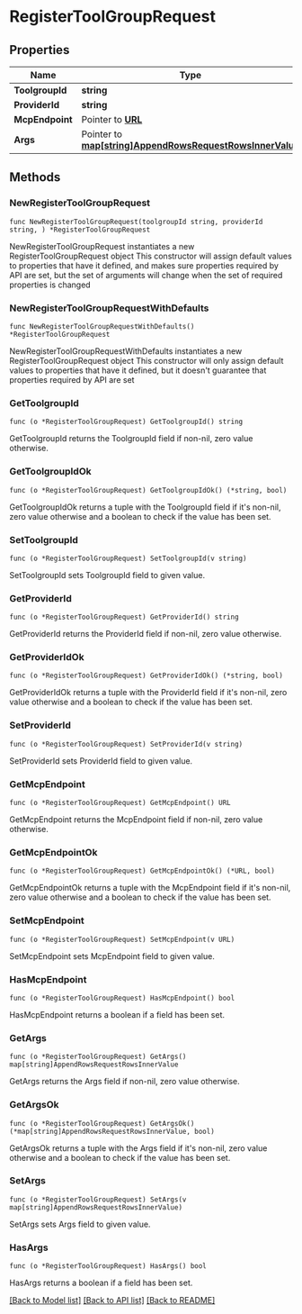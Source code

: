 # RegisterToolGroupRequest

## Properties

Name | Type | Description | Notes
------------ | ------------- | ------------- | -------------
**ToolgroupId** | **string** |  | 
**ProviderId** | **string** |  | 
**McpEndpoint** | Pointer to [**URL**](URL.md) |  | [optional] 
**Args** | Pointer to [**map[string]AppendRowsRequestRowsInnerValue**](AppendRowsRequestRowsInnerValue.md) |  | [optional] 

## Methods

### NewRegisterToolGroupRequest

`func NewRegisterToolGroupRequest(toolgroupId string, providerId string, ) *RegisterToolGroupRequest`

NewRegisterToolGroupRequest instantiates a new RegisterToolGroupRequest object
This constructor will assign default values to properties that have it defined,
and makes sure properties required by API are set, but the set of arguments
will change when the set of required properties is changed

### NewRegisterToolGroupRequestWithDefaults

`func NewRegisterToolGroupRequestWithDefaults() *RegisterToolGroupRequest`

NewRegisterToolGroupRequestWithDefaults instantiates a new RegisterToolGroupRequest object
This constructor will only assign default values to properties that have it defined,
but it doesn't guarantee that properties required by API are set

### GetToolgroupId

`func (o *RegisterToolGroupRequest) GetToolgroupId() string`

GetToolgroupId returns the ToolgroupId field if non-nil, zero value otherwise.

### GetToolgroupIdOk

`func (o *RegisterToolGroupRequest) GetToolgroupIdOk() (*string, bool)`

GetToolgroupIdOk returns a tuple with the ToolgroupId field if it's non-nil, zero value otherwise
and a boolean to check if the value has been set.

### SetToolgroupId

`func (o *RegisterToolGroupRequest) SetToolgroupId(v string)`

SetToolgroupId sets ToolgroupId field to given value.


### GetProviderId

`func (o *RegisterToolGroupRequest) GetProviderId() string`

GetProviderId returns the ProviderId field if non-nil, zero value otherwise.

### GetProviderIdOk

`func (o *RegisterToolGroupRequest) GetProviderIdOk() (*string, bool)`

GetProviderIdOk returns a tuple with the ProviderId field if it's non-nil, zero value otherwise
and a boolean to check if the value has been set.

### SetProviderId

`func (o *RegisterToolGroupRequest) SetProviderId(v string)`

SetProviderId sets ProviderId field to given value.


### GetMcpEndpoint

`func (o *RegisterToolGroupRequest) GetMcpEndpoint() URL`

GetMcpEndpoint returns the McpEndpoint field if non-nil, zero value otherwise.

### GetMcpEndpointOk

`func (o *RegisterToolGroupRequest) GetMcpEndpointOk() (*URL, bool)`

GetMcpEndpointOk returns a tuple with the McpEndpoint field if it's non-nil, zero value otherwise
and a boolean to check if the value has been set.

### SetMcpEndpoint

`func (o *RegisterToolGroupRequest) SetMcpEndpoint(v URL)`

SetMcpEndpoint sets McpEndpoint field to given value.

### HasMcpEndpoint

`func (o *RegisterToolGroupRequest) HasMcpEndpoint() bool`

HasMcpEndpoint returns a boolean if a field has been set.

### GetArgs

`func (o *RegisterToolGroupRequest) GetArgs() map[string]AppendRowsRequestRowsInnerValue`

GetArgs returns the Args field if non-nil, zero value otherwise.

### GetArgsOk

`func (o *RegisterToolGroupRequest) GetArgsOk() (*map[string]AppendRowsRequestRowsInnerValue, bool)`

GetArgsOk returns a tuple with the Args field if it's non-nil, zero value otherwise
and a boolean to check if the value has been set.

### SetArgs

`func (o *RegisterToolGroupRequest) SetArgs(v map[string]AppendRowsRequestRowsInnerValue)`

SetArgs sets Args field to given value.

### HasArgs

`func (o *RegisterToolGroupRequest) HasArgs() bool`

HasArgs returns a boolean if a field has been set.


[[Back to Model list]](../README.md#documentation-for-models) [[Back to API list]](../README.md#documentation-for-api-endpoints) [[Back to README]](../README.md)


